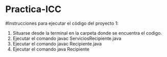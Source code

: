 # Practica-ICC

#Instrucciones para ejecutar el código del proyecto 1:

1. Situarse desde la terminal en la carpeta donde se encuentra el codigo.
2. Ejecutar el comando javac ServiciosRecipiente.java
3. Ejecutar el comando javac Recipiente.java
4. Ejecutar el comando java Recipiente
